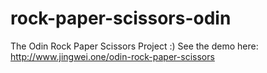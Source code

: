 # rock-paper-scissors-odin
The Odin Rock Paper Scissors Project :)
See the demo here: http://www.jingwei.one/odin-rock-paper-scissors
